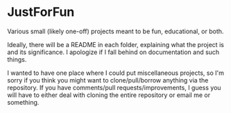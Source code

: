 # JustForFun
Various small (likely one-off) projects meant to be fun, educational, or both.

Ideally, there will be a README in each folder, explaining what the project is and its significance. I apologize if I fall behind on documentation and such things.

I wanted to have one place where I could put miscellaneous projects, so I'm sorry if you think you might want to clone/pull/borrow anything via the repository. If you have comments/pull requests/improvements, I guess you will have to either deal with cloning the entire repository or email me or something.

